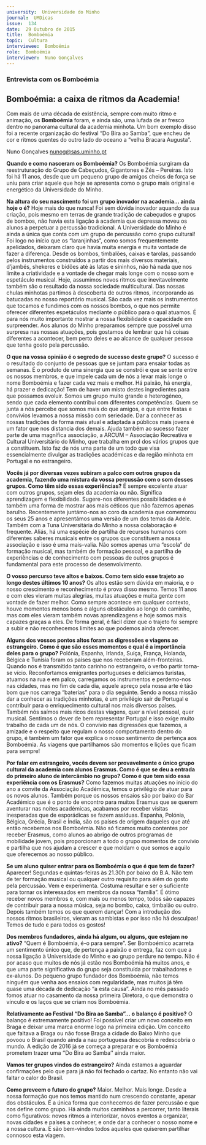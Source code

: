 ```yaml
---
university:  Universidade do Minho
journal:  UMDicas
issue:  134
date:  29 Outubro de 2015
title:  Bomboémia
topic:  Cultura
interviewee:  Bomboémia
role:  Bomboémia
interviewer:  Nuno Gonçalves
---
```

 

 ### Entrevista com os Bomboémia 

 ## Bomboémia: a caixa de ritmos da Academia!

 Com mais de uma década de existência, sempre com muito ritmo e animação, os **Bomboémia** foram, e ainda são, uma lufada de ar fresco dentro no panorama cultural da academia minhota. Um bom exemplo disso foi a recente organização do festival “Do Bira ao Samba”, que encheu de cor e ritmos quentes do outro lado do oceano a “velha Bracara Augusta”.

 Nuno Gonçalves 
 nunog@sas.uminho.pt 


 **Quando e como nasceram os Bomboémia?**
 Os Bomboémia surgiram da reestruturação do Grupo de Cabeçudos, Gigantones e Zés – Pereiras.
 Isto foi há 11 anos, desde que um pequeno grupo de amigos cheios de força se uniu para criar aquele que hoje se apresenta como o grupo mais original e energético da Universidade do Minho.

 **Na altura do seu nascimento foi um grupo inovador na academia… ainda hoje o é?**
 Hoje mais do que nunca! Foi sem dúvida inovador aquando da sua criação, pois mesmo em terras de grande tradição de cabeçudos e grupos de bombos, não havia esta ligação à academia que depressa moveu os alunos a perpetuar a percussão tradicional. A Universidade do Minho é ainda a única que conta com um grupo de percussão como grupo cultural!
 Foi logo no início que os “laranjinhas”, como somos frequentemente apelidados, deixaram claro que havia muita energia e muita vontade de fazer a diferença. Desde os bombos, timbalões, caixas e tarolas, passando pelos instrumentos construídos a partir dos mais diversos materiais, d’jambés, shekeres e bidões até às latas e sininhos, não há nada que nos limite a criatividade e a vontade de chegar mais longe com o nosso som e espetáculo musical.
 Hoje, assumimos novos ritmos que inevitavelmente também são o resultado da nossa sociedade multicultural. Das nossas chulas minhotas partimos à descoberta de outros ritmos, incorporando as batucadas no nosso reportório musical. São cada vez mais os instrumentos que tocamos e fundimos com os nossos bombos, o que nos permite oferecer diferentes espetáculos mediante o público para o qual atuamos. É para nós muito importante mostrar a nossa flexibilidade e capacidade em surpreender.
 Aos alunos do Minho preparamos sempre que possível uma surpresa nas nossas atuações, pois gostamos de lembrar que há coisas diferentes a acontecer, bem perto deles e ao alcance de qualquer pessoa que tenha gosto pela percussão.

 **O que na vossa opinião é o segredo de sucesso deste grupo?**
 O sucesso é o resultado do conjunto de pessoas que se juntam para ensaiar todas as semanas. É o produto de uma sinergia que se constrói e que se sente entre os nossos membros, e que impele cada um de nós a levar mais longe o nome Bomboémia e fazer cada vez mais e melhor. Há paixão, há energia, há prazer e dedicação! Tem de haver um misto destes ingredientes para que possamos evoluir.
 Somos um grupo muito grande e heterogéneo, sendo que cada elemento contribui com diferentes competências. Quem se junta a nós percebe que somos mais do que amigos, e que entre festas e convívios levamos a nossa missão com seriedade.
 Dar a conhecer as nossas tradições de forma mais atual e adaptada a públicos mais jovens é um fator que nos distancia dos demais. Ajuda também ao sucesso fazer parte de uma magnífica associação, a ARCUM – Associação Recreativa e Cultural Universitário do Minho, que trabalha em prol dos vários grupos que a constituem. Isto faz de nós uma parte de um todo que visa essencialmente divulgar as tradições académicas e da região minhota em Portugal e no estrangeiro.

 **Vocês já por diversas vezes subiram a palco com outros grupos da academia, fazendo uma mistura da vossa percussão com o som desses grupos. Como têm sido essas experiências?**
 É sempre excelente atuar com outros grupos, sejam eles da academia ou não. Significa aprendizagem e flexibilidade. Sugere-nos diferentes possibilidades e é também uma forma de mostrar aos mais céticos que não fazemos apenas barulho. Recentemente juntámo-nos ao coro da academia que comemorou os seus 25 anos e apresentámos uma versão de um dos temas da Adele. Também com a Tuna Universitária do Minho a nossa colaboração é frequente. Aliás, há uma espécie de partilha de recursos humanos com diferentes saberes musicais entre os grupos que constituem a nossa associação e isso é uma mais-valia. Não somos apenas uma “escola” de formação musical, mas também de formação pessoal, e a partilha de experiências e de conhecimento com pessoas de outros grupos é fundamental para este processo de desenvolvimento.

 **O vosso percurso teve altos e baixos. Como tem sido esse trajeto ao longo destes últimos 10 anos?**
 Os altos estão sem dúvida em maioria, e o nosso crescimento e reconhecimento é prova disso mesmo. Temos 11 anos e com eles vieram muitas alegrias, muitas atuações e muita gente com vontade de fazer melhor. Como sempre acontece em qualquer contexto, houve momentos menos bons e alguns obstáculos ao longo do caminho, mas com eles vieram também novas aprendizagens e hoje somos mais capazes graças a eles. De forma geral, é fácil dizer que o trajeto foi sempre a subir e não reconhecemos limites ao que podemos ainda oferecer.

 **Alguns dos vossos pontos altos foram as digressões e viagens ao estrangeiro. Como é que são esses momentos e qual é a importância deles para o grupo?**
 Polónia, Espanha, Irlanda, Suíça, França, Holanda, Bélgica e Tunísia foram os países que nos receberam além-fronteiras. Quando nos é transmitido tanto carinho no estrangeiro, o verbo partir torna-se vício. Reconfortamos emigrantes portugueses e deliciamos turistas, atuamos na rua e em palco, carregamos os instrumentos e perdemo-nos nas cidades, mas no fim de cada dia, aquele apreço pela nossa arte é tão bom que nos carrega “baterias” para o dia seguinte.
 Sendo a nossa missão dar a conhecer as tradições minhotas, é um privilégio sair de Portugal e contribuir para o enriquecimento cultural nos mais diversos países. Também nós saímos mais ricos destas viagens, quer a nível pessoal, quer musical.
 Sentimos o dever de bem representar Portugal e isso exige muito trabalho de cada um de nós.
 O convívio nas digressões que fazemos, a amizade e o respeito que regulam o nosso comportamento dentro do grupo, é também um fator que explica o nosso sentimento de pertença aos Bomboémia.
 As viagens que partilhamos são momentos e lições que ficam para sempre!

 **Por falar em estrangeiro, vocês devem ser provavelmente o único grupo cultural da academia com alunos Erasmus. Como é que se deu a entrada do primeiro aluno de intercâmbio no grupo? Como é que tem sido essa experiência com os Erasmus?**
 Como fazemos muitas atuações no início do ano a convite da Associação Académica, temos o privilégio de atuar para os novos alunos. Também porque os nossos ensaios são por baixo do Bar Académico que é o ponto de encontro para muitos Erasmus que se querem aventurar nas noites académicas, acabamos por receber visitas inesperadas que de esporádicas se fazem assíduas. Espanha, Polónia, Bélgica, Grécia, Brasil e Índia, são os países de origem daqueles que até então recebemos nos Bomboémia. Não só ficamos muito contentes por receber Erasmus, como alunos ao abrigo de outros programas de mobilidade jovem, pois proporcionam a todo o grupo momentos de convívio e partilha que nos ajudam a crescer e que moldam o que somos e aquilo que oferecemos ao nosso público.

 **Se um aluno quiser entrar para os Bomboémia o que é que tem de fazer?**
 Aparecer! Segundas e quintas-feiras às 21.30h por baixo do B.A. Não tem de ter formação musical ou qualquer outro requisito para além do gosto pela percussão. Vem e experimenta. Costuma resultar e ser o suficiente para tornar os interessados em membros da nossa “família”. É ótimo receber novos membros e, com mais ou menos tempo, todos são capazes de contribuir para a nossa música, seja no bombo, caixa, timbalão ou outro. Depois também temos os que querem dançar! Com a introdução dos nossos ritmos brasileiros, vieram as sambistas e por isso não há desculpas! Temos de tudo e para todos os gostos!

 **Dos membros fundadores, ainda há algum, ou alguns, que estejam no ativo?**
 “Quem é Bomboémia, é-o para sempre”. Ser Bomboémico acarreta um sentimento único que, de pertença a paixão e entrega, faz com que a nossa ligação à Universidade do Minho e ao grupo perdure no tempo. Não é por acaso que muitos de nós já estão nos Bomboémia há muitos anos, e que uma parte significativa do grupo seja constituída por trabalhadores e ex-alunos. Do pequeno grupo fundador dos Bomboémia, não temos ninguém que venha aos ensaios com regularidade, mas muitos já têm quase uma década de dedicação “a esta causa”. Ainda no mês passado fomos atuar no casamento da nossa primeira Diretora, o que demonstra o vínculo e os laços que se criam nos Bomboémia.

 **Relativamente ao Festival “Do Bira ao Samba”… o balanço é positivo?**
 O balanço é extremamente positivo! Foi possível criar um novo conceito em Braga e deixar uma marca enorme logo na primeira edição. Um conceito que faltava a Braga ou não fosse Braga a cidade do Baixo Minho que povoou o Brasil quando ainda a nau portuguesa descobria e redescobria o mundo. A edição de 2016 já se começa a preparar e os Bomboémia prometem trazer uma ‘’Do Bira ao Samba’’ ainda maior.

 **Vamos ter grupos vindos do estrangeiro?**
 Ainda estamos a aguardar confirmações pelo que para já não foi fechado o cartaz. No entanto não vai faltar o calor do Brasil.

 **Como preveem o futuro do grupo?**
 Maior. Melhor. Mais longe. Desde a nossa formação que nos temos mantido num crescendo constante, apesar dos obstáculos. É a única forma que conhecemos de fazer percussão e que nos define como grupo. Há ainda muitos caminhos a percorrer, tanto literais como figurativos: novos ritmos a interiorizar, novos eventos a organizar, novas cidades e países a conhecer, e onde dar a conhecer o nosso nome e a nossa cultura. E são bem-vindos todos aqueles que quiserem partilhar connosco esta viagem.

 